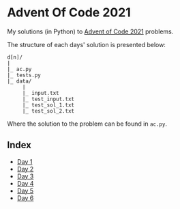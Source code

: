 # Advent Of Code 2021
My solutions (in Python) to [Advent of Code 2021](https://adventofcode.com/2021) problems.

The structure of each days' solution is presented below:

```
d[n]/
|
|_ ac.py
|_ tests.py
|_ data/
     |
     |_ input.txt
     |_ test_input.txt
     |_ test_sol_1.txt
     |_ test_sol_2.txt
```

Where the solution to the problem can be found in `ac.py`.
## Index

* [Day 1](./d1/ac.py)
* [Day 2](./d2/ac.py)
* [Day 3](./d3/ac.py)
* [Day 4](./d4/ac.py)
* [Day 5](./d5/ac.py)
* [Day 6](./d6/ac.py)